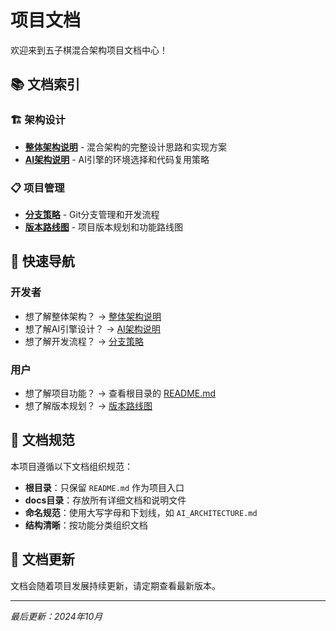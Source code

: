 # 项目文档

欢迎来到五子棋混合架构项目文档中心！

## 📚 文档索引

### 🏗️ 架构设计
- **[整体架构说明](ARCHITECTURE.md)** - 混合架构的完整设计思路和实现方案
- **[AI架构说明](AI_ARCHITECTURE.md)** - AI引擎的环境选择和代码复用策略

### 📋 项目管理
- **[分支策略](BRANCH_STRATEGY.md)** - Git分支管理和开发流程
- **[版本路线图](VERSION_3.0_ROADMAP.md)** - 项目版本规划和功能路线图

## 🎯 快速导航

### 开发者
- 想了解整体架构？ → [整体架构说明](ARCHITECTURE.md)
- 想了解AI引擎设计？ → [AI架构说明](AI_ARCHITECTURE.md)
- 想了解开发流程？ → [分支策略](BRANCH_STRATEGY.md)

### 用户
- 想了解项目功能？ → 查看根目录的 [README.md](../README.md)
- 想了解版本规划？ → [版本路线图](VERSION_3.0_ROADMAP.md)

## 📖 文档规范

本项目遵循以下文档组织规范：

- **根目录**：只保留 `README.md` 作为项目入口
- **docs目录**：存放所有详细文档和说明文件
- **命名规范**：使用大写字母和下划线，如 `AI_ARCHITECTURE.md`
- **结构清晰**：按功能分类组织文档

## 🔄 文档更新

文档会随着项目发展持续更新，请定期查看最新版本。

---

*最后更新：2024年10月*
